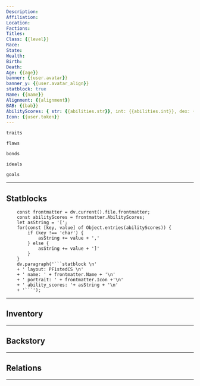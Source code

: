 ```yaml
---
Description: 
Affiliation: 
Location: 
Factions: 
Titles: 
Class: {{level}}
Race: 
State: 
Wealth: 
Birth: 
Death: 
Age: {{age}}
banner: {{user.avatar}}
banner_y: {{user.avatar_align}}
statblock: true
Name: {{name}}
Alignment: {{alignment}}
BAB: {{bab}}
AbilityScores: { str: {{abilities.str}}, int: {{abilities.int}}, dex: {{abilities.dex}}, wis: {{abilities.wis}}, con: {{abilities.con }}, char: {{abilities.cha}} }
Icon: {{user.token}}
---
```


```ad-Tr
traits
```

```ad-fw
flaws
```

```ad-Bd
bonds
```

```ad-idl
ideals
```

```ad-goals
goals
```



--- 
## Statblocks

```dataviewjs
	const frontmatter = dv.current().file.frontmatter;
	const abilityScores = frontmatter.AbilityScores;
	let asString = '[';
	for(const [key, value] of Object.entries(abilityScores)) {
		if (key !== 'char') {
			asString += value + ','
		} else {
			asString += value + ']'
		}
	}
	dv.paragraph('```statblock \n' 
	+ ' layout: PF1stedCS \n' 
	+ ' name: ' + frontmatter.Name + '\n'
	+ ' portrait: ' + frontmatter.Icon +'\n'
	+ ' ability_scores: '+ asString + '\n'
	+ '```');
```


___
## Inventory

---
## Backstory


___
## Relations


---

